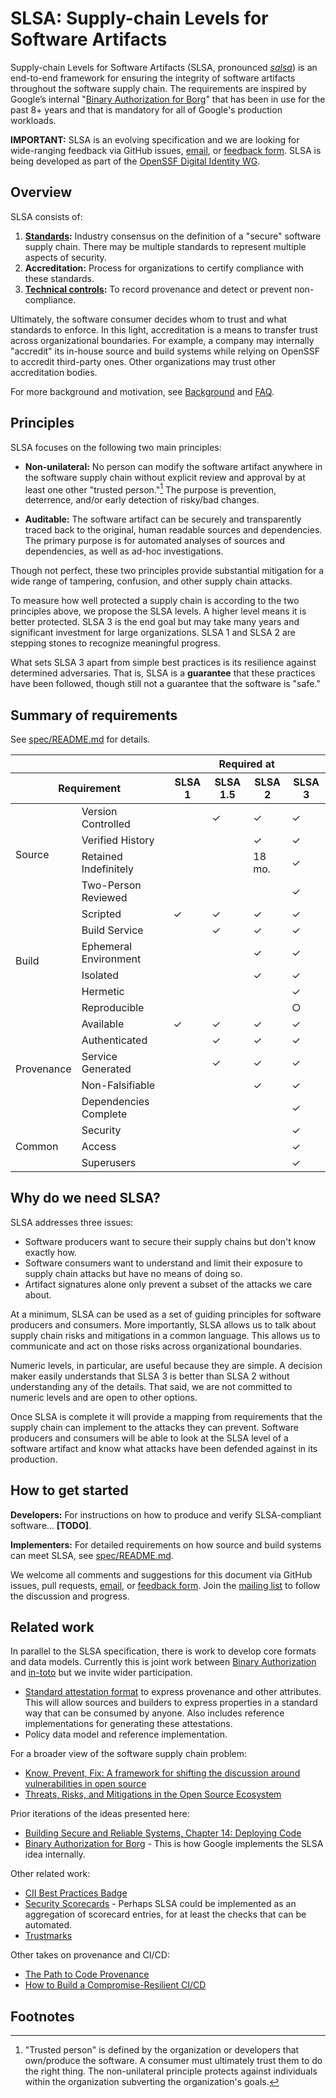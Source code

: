 # SLSA: Supply-chain Levels for Software Artifacts

Supply-chain Levels for Software Artifacts (SLSA, pronounced
_[salsa](https://www.google.com/search?q=how+to+pronounce+salsa)_) is an
end-to-end framework for ensuring the integrity of software artifacts throughout
the software supply chain. The requirements are inspired by Google’s internal
"[Binary Authorization for Borg]" that has been in use for the past 8+ years and
that is mandatory for all of Google's production workloads.

**IMPORTANT:** SLSA is an evolving specification and we are looking for
wide-ranging feedback via GitHub issues, [email][mailing list], or
[feedback form]. SLSA is being developed as part of the
[OpenSSF Digital Identity WG](https://github.com/ossf/wg-digital-identity-attestation).

## Overview

SLSA consists of:

1.  **[Standards][spec/README.md]:** Industry consensus on the definition of a
    "secure" software supply chain. There may be multiple standards to represent
    multiple aspects of security.
2.  **Accreditation:** Process for organizations to certify compliance with
    these standards.
3.  **[Technical controls](controls/README.md):** To record provenance and
    detect or prevent non-compliance.

Ultimately, the software consumer decides whom to trust and what standards to
enforce. In this light, accreditation is a means to transfer trust across
organizational boundaries. For example, a company may internally "accredit" its
in-house source and build systems while relying on OpenSSF to accredit
third-party ones. Other organizations may trust other accreditation bodies.

For more background and motivation, see [Background](background.md) and
[FAQ](faq.md).

## Principles

SLSA focuses on the following two main principles:

*   **Non-unilateral:** No person can modify the software artifact anywhere in
    the software supply chain without explicit review and approval by at least
    one other "trusted person."[^1] The purpose is prevention, deterrence,
    and/or early detection of risky/bad changes.

*   **Auditable:** The software artifact can be securely and transparently
    traced back to the original, human readable sources and dependencies. The
    primary purpose is for automated analyses of sources and dependencies, as
    well as ad-hoc investigations.

Though not perfect, these two principles provide substantial mitigation for a
wide range of tampering, confusion, and other supply chain attacks.

To measure how well protected a supply chain is according to the two principles
above, we propose the SLSA levels. A higher level means it is better protected.
SLSA 3 is the end goal but may take many years and significant investment for
large organizations. SLSA 1 and SLSA 2 are stepping stones to recognize
meaningful progress.

What sets SLSA 3 apart from simple best practices is its resilience against
determined adversaries. That is, SLSA is a **guarantee** that these practices
have been followed, though still not a guarantee that the software is "safe."

## Summary of requirements

See [spec/README.md] for details.

<!-- When editing this table, also edit spec/README.md. -->

<table>
 <thead>
  <tr><th colspan="2">           <th colspan="4">Required at</tr>
  <tr><th colspan="2">Requirement<th>SLSA 1<th>SLSA 1.5<th>SLSA 2<th>SLSA 3</tr>
 </thead>
 <tbody>
  <tr><td rowspan="4">Source
      <td>Version Controlled        <td> <td>✓<td>✓     <td>✓</tr>
  <tr><td>Verified History          <td> <td> <td>✓     <td>✓</tr>
  <tr><td>Retained Indefinitely     <td> <td> <td>18 mo.<td>✓</tr>
  <tr><td>Two-Person Reviewed       <td> <td> <td>      <td>✓</tr>
  <tr><td rowspan="6">Build
      <td>Scripted                  <td>✓<td>✓<td>✓     <td>✓</tr>
  <tr><td>Build Service             <td> <td>✓<td>✓     <td>✓</tr>
  <tr><td>Ephemeral Environment     <td> <td> <td>✓     <td>✓</tr>
  <tr><td>Isolated                  <td> <td> <td>✓     <td>✓</tr>
  <tr><td>Hermetic                  <td> <td> <td>      <td>✓</tr>
  <tr><td>Reproducible              <td> <td> <td>      <td>○</tr>
  <tr><td rowspan="5">Provenance
      <td>Available                 <td>✓<td>✓<td>✓     <td>✓</tr>
  <tr><td>Authenticated             <td> <td>✓<td>✓     <td>✓</tr>
  <tr><td>Service Generated         <td> <td>✓<td>✓     <td>✓</tr>
  <tr><td>Non-Falsifiable           <td> <td> <td>✓     <td>✓</tr>
  <tr><td>Dependencies Complete     <td> <td> <td>      <td>✓</tr>
  <tr><td rowspan="3">Common
      <td>Security                  <td> <td> <td>      <td>✓</tr>
  <tr><td>Access                    <td> <td> <td>      <td>✓</tr>
  <tr><td>Superusers                <td> <td> <td>      <td>✓</tr>
 </tbody>
</table>

## Why do we need SLSA?

SLSA addresses three issues:

*   Software producers want to secure their supply chains but don't know exactly
    how.
*   Software consumers want to understand and limit their exposure to supply
    chain attacks but have no means of doing so.
*   Artifact signatures alone only prevent a subset of the attacks we care
    about.

At a minimum, SLSA can be used as a set of guiding principles for software
producers and consumers. More importantly, SLSA allows us to talk about supply
chain risks and mitigations in a common language. This allows us to communicate
and act on those risks across organizational boundaries.

Numeric levels, in particular, are useful because they are simple. A decision
maker easily understands that SLSA 3 is better than SLSA 2 without understanding
any of the details. That said, we are not committed to numeric levels and are
open to other options.

Once SLSA is complete it will provide a mapping from requirements that the
supply chain can implement to the attacks they can prevent. Software producers
and consumers will be able to look at the SLSA level of a software artifact and
know what attacks have been defended against in its production.

## How to get started

**Developers:** For instructions on how to produce and verify SLSA-compliant
software... **\[TODO]**.

**Implementers:** For detailed requirements on how source and build systems can
meet SLSA, see [spec/README.md].

We welcome all comments and suggestions for this document via GitHub issues,
pull requests, [email][mailing list], or [feedback form]. Join the
[mailing list] to follow the discussion and progress.

## Related work

In parallel to the SLSA specification, there is work to develop core formats and
data models. Currently this is joint work between
[Binary Authorization](https://cloud.google.com/binary-authorization) and
[in-toto](https://in-toto.io/) but we invite wider participation.

*   [Standard attestation format](https://github.com/in-toto/attestation#in-toto-attestations)
    to express provenance and other attributes. This will allow sources and
    builders to express properties in a standard way that can be consumed by
    anyone. Also includes reference implementations for generating these
    attestations.
*   Policy data model and reference implementation.

For a broader view of the software supply chain problem:

*   [Know, Prevent, Fix: A framework for shifting the discussion around
    vulnerabilities in open
    source](https://security.googleblog.com/2021/02/know-prevent-fix-framework-for-shifting.html)
*   [Threats, Risks, and Mitigations in the Open Source Ecosystem]

Prior iterations of the ideas presented here:

*   [Building Secure and Reliable Systems, Chapter 14: Deploying Code](https://sre.google/static/pdf/building_secure_and_reliable_systems.pdf#page=339)
*   [Binary Authorization for Borg] - This is how Google implements the SLSA
    idea internally.

Other related work:

*   [CII Best Practices Badge](https://bestpractices.coreinfrastructure.org/en)
*   [Security Scorecards](https://github.com/ossf/scorecard) - Perhaps SLSA
    could be implemented as an aggregation of scorecard entries, for at least
    the checks that can be automated.
*   [Trustmarks](https://trustmark.gtri.gatech.edu/)

Other takes on provenance and CI/CD:

*   [The Path to Code Provenance](https://medium.com/uber-security-privacy/code-provenance-application-security-77ebfa4b6bc5)
*   [How to Build a Compromise-Resilient CI/CD](https://www.youtube.com/watch?v=9hCiHr1f0zM)

## Footnotes

[^1]: "Trusted person" is defined by the organization or developers that
    own/produce the software. A consumer must ultimately trust them to do the
    right thing. The non-unilateral principle protects against individuals
    within the organization subverting the organization's goals.

<!-- Links -->

[Binary Authorization for Borg]: https://cloud.google.com/security/binary-authorization-for-borg
[Threats, Risks, and Mitigations in the Open Source Ecosystem]: https://github.com/Open-Source-Security-Coalition/Open-Source-Security-Coalition/blob/master/publications/threats-risks-mitigations/v1.1/Threats%2C%20Risks%2C%20and%20Mitigations%20in%20the%20Open%20Source%20Ecosystem%20-%20v1.1.pdf
[feedback form]: https://forms.gle/93QRfUqF7YY2mJDi9
[mailing list]: https://groups.google.com/g/slsa-discussion
[spec/README.md]: spec/README.md
